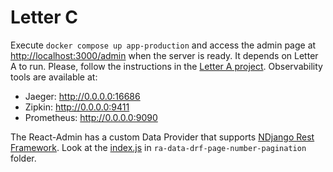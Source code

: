 # Letter C

Execute `docker compose up app-production` and access the admin page at [http://localhost:3000/admin](http://localhost:3000) when the server is ready. It depends on Letter A to run. Please, follow the instructions in the [Letter A project](../a/README.md). Observability tools are available at:

- Jaeger: http://0.0.0.0:16686
- Zipkin: http://0.0.0.0:9411
- Prometheus: http://0.0.0.0:9090

The React-Admin has a custom Data Provider that supports [NDjango Rest Framework](https://github.com/juntossomosmais/NDjango.RestFramework). Look at the [index.js](src/ra-data-ndjango-rest-framework-pagination/index.js) in `ra-data-drf-page-number-pagination` folder.
